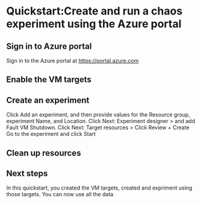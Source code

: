 # Quickstart:Create and run a chaos experiment using the Azure portal
## Sign in to Azure portal 
Sign in to the Azure portal at https://portal.azure.com
## Enable the VM targets
## Create an experiment
Click Add an experiment, and then provide values for the Resource group, experiment Name, and Location. 
Click Next: Experiment designer > and add Fault VM Shutdown. 
Click Next: Target resources >
Click Review + Create 
Go to the experiment and click Start
## Clean up resources
## Next steps
In this quickstart, you created the VM targets, created and expriment using those targets. You can now use all the data 
